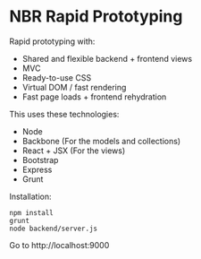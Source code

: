 NBR Rapid Prototyping
=====================

Rapid prototyping with:

   * Shared and flexible backend + frontend views
   * MVC
   * Ready-to-use CSS
   * Virtual DOM / fast rendering
   * Fast page loads + frontend rehydration

This uses these technologies:

   * Node
   * Backbone (For the models and collections)
   * React + JSX (For the views)
   * Bootstrap
   * Express
   * Grunt

Installation:

```
npm install
grunt
node backend/server.js
```
Go to http://localhost:9000
